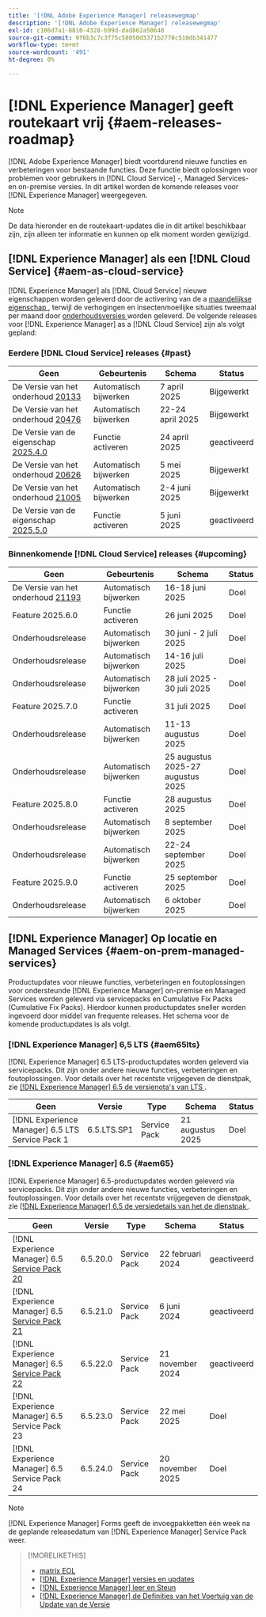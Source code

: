```yaml
---
title: '[!DNL Adobe Experience Manager] releasewegmap'
description: '[!DNL Adobe Experience Manager] releasewegmap'
exl-id: c106d7a1-8810-4328-b99d-dad862a50640
source-git-commit: 9f6b3c7c3f75c58050d3371b2778c510db341477
workflow-type: tm+mt
source-wordcount: '491'
ht-degree: 0%

---
```



# [!DNL Experience Manager] geeft routekaart vrij {#aem-releases-roadmap}

[!DNL Adobe Experience Manager] biedt voortdurend nieuwe functies en verbeteringen voor bestaande functies. Deze functie biedt oplossingen voor problemen voor gebruikers in [!DNL Cloud Service] -, Managed Services- en on-premise versies. In dit artikel worden de komende releases voor [!DNL Experience Manager] weergegeven.

>[!NOTE]
>
>De data hieronder en de routekaart-updates die in dit artikel beschikbaar zijn, zijn alleen ter informatie en kunnen op elk moment worden gewijzigd.

## [!DNL Experience Manager] als een [!DNL Cloud Service] {#aem-as-cloud-service}

[!DNL Experience Manager] als [!DNL Cloud Service] nieuwe eigenschappen worden geleverd door de activering van de a [ maandelijkse eigenschap ](https://experienceleague.adobe.com/nl/docs/experience-manager-cloud-service/content/release-notes/release-notes/release-notes-current), terwijl de verhogingen en insectenmoeilijke situaties tweemaal per maand door [ onderhoudsversies ](https://experienceleague.adobe.com/nl/docs/experience-manager-cloud-service/content/release-notes/maintenance/latest) worden geleverd.
De volgende releases voor [!DNL Experience Manager] as a [!DNL Cloud Service] zijn als volgt gepland:

### Eerdere [!DNL Cloud Service] releases {#past}

| Geen | Gebeurtenis | Schema | Status |
|---|---|---|---|
| De Versie van het onderhoud [ 20133 ](https://experienceleague.adobe.com/nl/docs/experience-manager-cloud-service/content/release-notes/maintenance/2025/2025-4-0#20133) | Automatisch bijwerken | 7 april 2025 | Bijgewerkt |
| De Versie van het onderhoud [ 20476 ](https://experienceleague.adobe.com/nl/docs/experience-manager-cloud-service/content/release-notes/maintenance/2025/2025-4-0#20476) | Automatisch bijwerken | 22-24 april 2025 | Bijgewerkt |
| De Versie van de eigenschap [ 2025.4.0 ](https://experienceleague.adobe.com/nl/docs/experience-manager-cloud-service/content/release-notes/release-notes/2025/release-notes-2025-4-0) | Functie activeren | 24 april 2025 | geactiveerd |
| De Versie van het onderhoud [ 20626 ](https://experienceleague.adobe.com/nl/docs/experience-manager-cloud-service/content/release-notes/maintenance/2025/2025-5-0#20626) | Automatisch bijwerken | 5 mei 2025 | Bijgewerkt |
| De Versie van het onderhoud [ 21005 ](https://experienceleague.adobe.com/nl/docs/experience-manager-cloud-service/content/release-notes/maintenance/2025/2025-5-0#21005) | Automatisch bijwerken | 2-4 juni 2025 | Bijgewerkt |
| De Versie van de eigenschap [ 2025.5.0 ](https://experienceleague.adobe.com/nl/docs/experience-manager-cloud-service/content/release-notes/release-notes/release-notes-current) | Functie activeren | 5 juni 2025 | geactiveerd |

### Binnenkomende [!DNL Cloud Service] releases {#upcoming}

| Geen | Gebeurtenis | Schema | Status |
|---|---|---|---|
| De Versie van het onderhoud [ 21193 ](https://experienceleague.adobe.com/nl/docs/experience-manager-cloud-service/content/release-notes/maintenance/latest) | Automatisch bijwerken | 16-18 juni 2025 | Doel |
| Feature 2025.6.0 | Functie activeren | 26 juni 2025 | Doel |
| Onderhoudsrelease | Automatisch bijwerken | 30 juni - 2 juli 2025 | Doel |
| Onderhoudsrelease | Automatisch bijwerken | 14-16 juli 2025 | Doel |
| Onderhoudsrelease | Automatisch bijwerken | 28 juli 2025 - 30 juli 2025 | Doel |
| Feature 2025.7.0 | Functie activeren | 31 juli 2025 | Doel |
| Onderhoudsrelease | Automatisch bijwerken | 11-13 augustus 2025 | Doel |
| Onderhoudsrelease | Automatisch bijwerken | 25 augustus 2025-27 augustus 2025 | Doel |
| Feature 2025.8.0 | Functie activeren | 28 augustus 2025 | Doel |
| Onderhoudsrelease | Automatisch bijwerken | 8 september 2025 | Doel |
| Onderhoudsrelease | Automatisch bijwerken | 22-24 september 2025 | Doel |
| Feature 2025.9.0 | Functie activeren | 25 september 2025 | Doel |
| Onderhoudsrelease | Automatisch bijwerken | 6 oktober 2025 | Doel |

## [!DNL Experience Manager] Op locatie en Managed Services {#aem-on-prem-managed-services}

Productupdates voor nieuwe functies, verbeteringen en foutoplossingen voor ondersteunde [!DNL Experience Manager] on-premise en Managed Services worden geleverd via servicepacks en Cumulative Fix Packs (Cumulative Fix Packs). Hierdoor kunnen productupdates sneller worden ingevoerd door middel van frequente releases. Het schema voor de komende productupdates is als volgt.

### [!DNL Experience Manager] 6,5 LTS {#aem65lts}

[!DNL Experience Manager] 6.5 LTS-productupdates worden geleverd via servicepacks. Dit zijn onder andere nieuwe functies, verbeteringen en foutoplossingen. Voor details over het recentste vrijgegeven de dienstpak, zie [[!DNL Experience Manager]  6.5 de versienota&#39;s van LTS ](https://experienceleague.adobe.com/nl/docs/experience-manager-65-lts/content/release-notes/release-notes).

| Geen | Versie | Type | Schema | Status |
|---|---|---|---|---|
| [!DNL Experience Manager] 6.5 LTS Service Pack 1 | 6.5.LTS.SP1 | Service Pack | 21 augustus 2025 | Doel |

### [!DNL Experience Manager] 6.5 {#aem65}

[!DNL Experience Manager] 6.5-productupdates worden geleverd via servicepacks. Dit zijn onder andere nieuwe functies, verbeteringen en foutoplossingen. Voor details over het recentste vrijgegeven de dienstpak, zie [[!DNL Experience Manager]  6.5 de versiedetails van het de dienstpak ](https://experienceleague.adobe.com/nl/docs/experience-manager-65/content/release-notes/release-notes).

| Geen | Versie | Type | Schema | Status |
|---|---|---|---|---|
| [!DNL Experience Manager] 6.5 [ Service Pack 20 ](https://experienceleague.adobe.com/nl/docs/experience-manager-65/content/release-notes/service-pack/6-5-20) | 6.5.20.0 | Service Pack | 22 februari 2024 | geactiveerd |
| [!DNL Experience Manager] 6.5 [ Service Pack 21 ](https://experienceleague.adobe.com/nl/docs/experience-manager-65/content/release-notes/service-pack/6-5-21) | 6.5.21.0 | Service Pack | 6 juni 2024 | geactiveerd |
| [!DNL Experience Manager] 6.5 [ Service Pack 22 ](https://experienceleague.adobe.com/nl/docs/experience-manager-65/content/release-notes/release-notes) | 6.5.22.0 | Service Pack | 21 november 2024 | geactiveerd |
| [!DNL Experience Manager] 6.5 Service Pack 23 | 6.5.23.0 | Service Pack | 22 mei 2025 | Doel |
| [!DNL Experience Manager] 6.5 Service Pack 24 | 6.5.24.0 | Service Pack | 20 november 2025 | Doel |

>[!NOTE]
>
>[!DNL Experience Manager] Forms geeft de invoegpakketten één week na de geplande releasedatum van [!DNL Experience Manager] Service Pack weer.

>[!MORELIKETHIS]
>
>* [ matrix EOL ](https://helpx.adobe.com/nl/support/programs/eol-matrix.html)
>* [[!DNL Experience Manager]  versies en updates ](https://experienceleague.adobe.com/nl/docs/experience-manager-release-information/aem-release-updates/aem-releases-updates)
>* [[!DNL Experience Manager]  leer en Steun ](https://experienceleague.adobe.com/nl/docs/experience-manager-cloud-service)
>* [[!DNL Experience Manager]  de Definities van het Voertuig van de Update van de Versie ](/help/using/update-release-vehicle-definitions.md)
